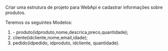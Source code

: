 <p>Criar uma estrutura de projeto para WebApi e cadastrar informações sobre produtos.</p>
	<p>Teremos os seguintes Modelos:</p>
	<ol>
	<li>	- produto(idproduto,nome,descrica,preco,quantidade);</li>
		<li>cliente(idcliente,nome,email,idade);</li>
		<li>pedido(idpedido, idproduto, idcliente, quantidade).</li>
		</o>
